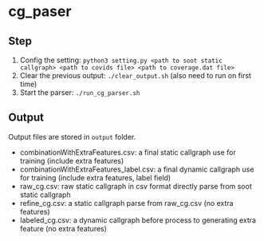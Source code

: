 # cg_paser

## Step
1. Config the setting: `python3 setting.py <path to soot static callgraph> <path to covids file> <path to coverage.dat file>`
2. Clear the previous output: `./clear_output.sh` (also need to run on first time)
3. Start the parser: `./run_cg_parser.sh`

## Output
Output files are stored in `output` folder.
- combinationWithExtraFeatures.csv: a final static callgraph use for training (include extra features)
- combinationWithExtraFeatures_label.csv: a final dynamic callgraph use for training (include extra features, label field)
- raw_cg.csv: raw static callgraph in csv format directly parse from soot static callgraph
- refine_cg.csv: a static callgraph parse from raw_cg.csv (no extra features)
- labeled_cg.csv: a dynamic callgraph before process to generating extra feature (no extra features)